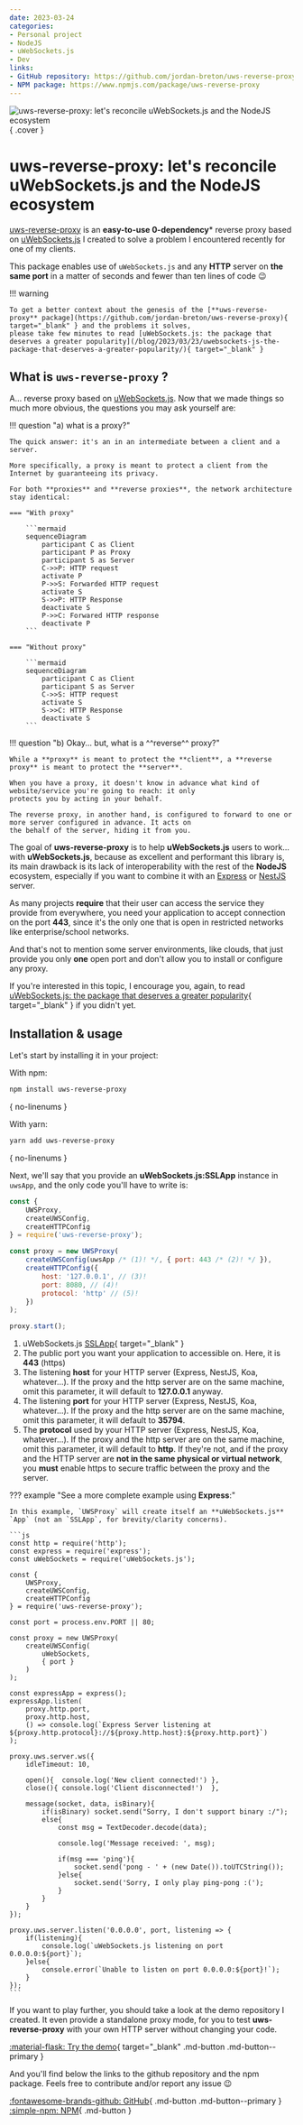 ```yaml
---
date: 2023-03-24
categories:
- Personal project
- NodeJS
- uWebSockets.js
- Dev
links:
- GitHub repository: https://github.com/jordan-breton/uws-reverse-proxy
- NPM package: https://www.npmjs.com/package/uws-reverse-proxy
---
```


![uws-reverse-proxy: let's reconcile uWebSockets.js and the NodeJS ecosystem](/assets/images/blog/uws-reverse-proxy-lets-reconcile-uwebsockets-js-with-the-nodejs-ecosystem/cover.jpg){ .cover }

# **uws-reverse-proxy**: let's reconcile **uWebSockets.js** and the **NodeJS ecosystem**

[uws-reverse-proxy](https://github.com/jordan-breton/uws-reverse-proxy) is an **easy-to-use 0-dependency**\* reverse proxy based on [uWebSockets.js](https://github.com/uNetworking/uWebSockets.js/)
I created to solve a problem I encountered recently for one of my clients.

This package enables use of `uWebSockets.js` and any **HTTP** server on **the same port** in a matter of seconds and fewer than
ten lines of code :wink:

<!-- more -->

!!! warning

    To get a better context about the genesis of the [**uws-reverse-proxy** package](https://github.com/jordan-breton/uws-reverse-proxy){ target="_blank" } and the problems it solves,
    please take few minutes to read [uWebSockets.js: the package that deserves a greater popularity](/blog/2023/03/23/uwebsockets-js-the-package-that-deserves-a-greater-popularity/){ target="_blank" }

## What is `uws-reverse-proxy` ?

A... reverse proxy based on [uWebSockets.js](https://github.com/uNetworking/uWebSockets.js). Now that we made things so much more obvious,
the questions you may ask yourself are: 

!!! question "a) what is a proxy?"

    The quick answer: it's an in an intermediate between a client and a server.

    More specifically, a proxy is meant to protect a client from the Internet by guaranteeing its privacy.

    For both **proxies** and **reverse proxies**, the network architecture stay identical:
    
    === "With proxy"
    
        ```mermaid
        sequenceDiagram
            participant C as Client
            participant P as Proxy
            participant S as Server
            C->>P: HTTP request
            activate P
            P->>S: Forwarded HTTP request
            activate S
            S->>P: HTTP Response
            deactivate S
            P->>C: Forwared HTTP response
            deactivate P
        ```
    
    === "Without proxy"
    
        ```mermaid
        sequenceDiagram
            participant C as Client
            participant S as Server
            C->>S: HTTP request
            activate S
            S->>C: HTTP Response
            deactivate S
        ```

!!! question "b) Okay... but, what is a ^^reverse^^ proxy?"

    While a **proxy** is meant to protect the **client**, a **reverse proxy** is meant to protect the **server**.

    When you have a proxy, it doesn't know in advance what kind of website/service you're going to reach: it only
    protects you by acting in your behalf.

    The reverse proxy, in another hand, is configured to forward to one or more server configured in advance. It acts on 
    the behalf of the server, hiding it from you.

The goal of **uws-reverse-proxy** is to help **uWebSockets.js** users to work... with **uWebSockets.js**, because as
excellent and performant this library is, its main drawback is its lack of interoperability with the rest of the **NodeJS**
ecosystem, especially if you want to combine it with an [Express](https://expressjs.com/fr/) or [NestJS](https://nestjs.com/) server.

As many projects **require** that their user can access the service they provide from everywhere, you need 
your application to accept connection on the port **443**, since it's the only one that is open in restricted networks like
enterprise/school networks.

And that's not to mention some server environments, like clouds, that just provide you only **one** open port and
don't allow you to install or configure any proxy.

If you're interested in this topic, I encourage you, again, to read [uWebSockets.js: the package that deserves a greater popularity](/blog/2023/03/23/uwebsockets-js-the-package-that-deserves-a-greater-popularity/){ target="_blank" }
if you didn't yet.

## Installation & usage

Let's start by installing it in your project:

With npm:

```bash
npm install uws-reverse-proxy
```
{ no-linenums }

With yarn:

```bash
yarn add uws-reverse-proxy
```
{ no-linenums }

Next, we'll say that you provide an **uWebSockets.js:SSLApp** instance in `uwsApp`, and the only code you'll have to write is:

```js
const {
	UWSProxy,
	createUWSConfig,
	createHTTPConfig
} = require('uws-reverse-proxy');

const proxy = new UWSProxy(
	createUWSConfig(uwsApp /* (1)! */, { port: 443 /* (2)! */ }),
	createHTTPConfig({
        host: '127.0.0.1', // (3)!
        port: 8080, // (4)!
        protocol: 'http' // (5)!
    })
);

proxy.start();
```

1.  uWebSockets.js [SSLApp](https://unetworking.github.io/uWebSockets.js/generated/functions/SSLApp.html){ target="_blank" }
2.  The public port you want your application to accessible on. Here, it is **443** (https)
3.  The listening **host** for your HTTP server (Express, NestJS, Koa, whatever...). If the proxy and the http server are on the same machine, omit this parameter, it will default to **127.0.0.1** anyway.
4.  The listening **port** for your HTTP server (Express, NestJS, Koa, whatever...). If the proxy and the http server are on the same machine, omit this parameter, it will default to **35794**.
5.  The **protocol** used by your HTTP server (Express, NestJS, Koa, whatever...). If the proxy and the http server are on the same machine, omit this parameter, it will default to **http**. If they're not, 
    and if the proxy and the HTTP server are **not in the same physical or virtual network**, you **must** enable https to secure traffic between the proxy and the server.

??? example "See a more complete example using **Express**:"

    In this example, `UWSProxy` will create itself an **uWebSockets.js** `App` (not an `SSLApp`, for brevity/clarity concerns). 

    ```js
    const http = require('http');
    const express = require('express');
    const uWebSockets = require('uWebSockets.js');
    
    const {
        UWSProxy,
        createUWSConfig,
        createHTTPConfig
    } = require('uws-reverse-proxy');
    
    const port = process.env.PORT || 80;
    
    const proxy = new UWSProxy(
        createUWSConfig(
            uWebSockets,
            { port }
        )
    );
    
    const expressApp = express();
    expressApp.listen(
        proxy.http.port,
        proxy.http.host,
        () => console.log(`Express Server listening at ${proxy.http.protocol}://${proxy.http.host}:${proxy.http.port}`)
    );
    
    proxy.uws.server.ws({
        idleTimeout: 10,

		open(){  console.log('New client connected!') },
		close(){ console.log('Client disconnected!')  },

		message(socket, data, isBinary){
			if(isBinary) socket.send("Sorry, I don't support binary :/");
			else{
				const msg = TextDecoder.decode(data);

				console.log('Message received: ', msg);

				if(msg === 'ping'){
					socket.send('pong - ' + (new Date()).toUTCString());
				}else{
					socket.send('Sorry, I only play ping-pong :(');
				}
			}
		}
    });
    
    proxy.uws.server.listen('0.0.0.0', port, listening => {
        if(listening){
            console.log(`uWebSockets.js listening on port 0.0.0.0:${port}`);
        }else{
            console.error(`Unable to listen on port 0.0.0.0:${port}!`);
        }
    });
    ```

If you want to play further, you should take a look at the demo repository I created. It even provide a standalone
proxy mode, for you to test **uws-reverse-proxy** with your own HTTP server without changing your code.

<div class="center" markdown>

[:material-flask: Try the demo](https://github.com/jordan-breton/uws-reverse-proxy-examples){ target="_blank" .md-button .md-button--primary }

</div>

And you'll find below the links to the github repository and the npm package. Feels free to 
contribute and/or report any issue :wink:

<div class="center" markdown>

[:fontawesome-brands-github: GitHub](https://github.com/jordan-breton/uws-reverse-proxy){ .md-button .md-button--primary }
[:simple-npm: NPM](https://www.npmjs.com/package/uws-reverse-proxy){ .md-button }

</div>
    
